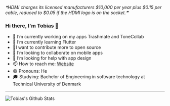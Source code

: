 <!--STARTS_HERE_QUOTE_README-->
<i>❝HDMI charges its licensed manufacturers $10,000 per year plus $0.15 per cable, reduced to $0.05 if the HDMI logo is on the socket.❞</i>
<!--ENDS_HERE_QUOTE_README-->

### Hi there, I'm Tobias 👋

- 🔭 I’m currently working on my apps Trashmate and ToneCollab
- 🌱 I’m currently learning Flutter
- 🥅I want to contribute more to open source
- 👯 I’m looking to collaborate on mobile apps
- 🤔 I’m looking for help with app design
- 📫 How to reach me: [Website](http://www.tobiasmaneschijn.com/)
- 😄 Pronouns: He
- 🎓 Studying: Bachelor of Engineering in software technology at Technical University of Denmark  

---

<img align="left" alt="Tobias's Github Stats" src="https://github-readme-stats.vercel.app/api?username=tobiasmaneschijn&show_icons=true&hide_border=true&count_private=true" />
